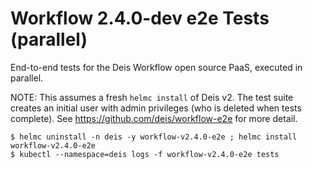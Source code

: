 # Workflow 2.4.0-dev e2e Tests (parallel)

End-to-end tests for the Deis Workflow open source PaaS, executed in parallel.

NOTE: This assumes a fresh `helmc install` of Deis v2. The test suite creates
an initial user with admin privileges (who is deleted when tests complete).
See https://github.com/deis/workflow-e2e for more detail.

```console
$ helmc uninstall -n deis -y workflow-v2.4.0-e2e ; helmc install workflow-v2.4.0-e2e
$ kubectl --namespace=deis logs -f workflow-v2.4.0-e2e tests
```

